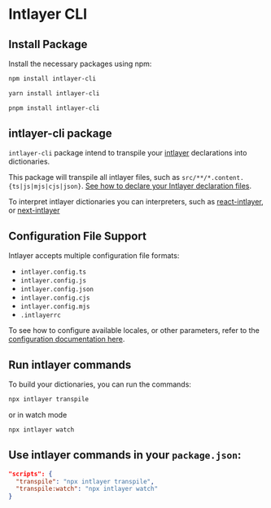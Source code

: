 # Intlayer CLI

## Install Package

Install the necessary packages using npm:

```bash
npm install intlayer-cli
```

```bash
yarn install intlayer-cli
```

```bash
pnpm install intlayer-cli
```

## intlayer-cli package

`intlayer-cli` package intend to transpile your [intlayer](https://github.com/aypineau/intlayer/blob/main/packages/intlayer/readme_en.md) declarations into dictionaries.

This package will transpile all intlayer files, such as `src/**/*.content.{ts|js|mjs|cjs|json}`. [See how to declare your Intlayer declaration files](https://github.com/aypineau/intlayer/blob/main/packages/intlayer/readme_en.md).

To interpret intlayer dictionaries you can interpreters, such as [react-intlayer](https://github.com/aypineau/intlayer/blob/main/packages/react-intlayer/readme_en.md), or [next-intlayer](https://github.com/aypineau/intlayer/blob/main/packages/next-intlayer/readme_en.md)

## Configuration File Support

Intlayer accepts multiple configuration file formats:

- `intlayer.config.ts`
- `intlayer.config.js`
- `intlayer.config.json`
- `intlayer.config.cjs`
- `intlayer.config.mjs`
- `.intlayerrc`

To see how to configure available locales, or other parameters, refer to the [configuration documentation here](https://github.com/aypineau/intlayer/blob/main/docs/docs/configuration_en.md).

## Run intlayer commands

To build your dictionaries, you can run the commands:

```bash
npx intlayer transpile
```

or in watch mode

```bash
npx intlayer watch
```

## Use intlayer commands in your `package.json`:

```json
"scripts": {
  "transpile": "npx intlayer transpile",
  "transpile:watch": "npx intlayer watch"
}
```
